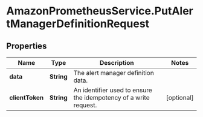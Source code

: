 # AmazonPrometheusService.PutAlertManagerDefinitionRequest

## Properties

Name | Type | Description | Notes
------------ | ------------- | ------------- | -------------
**data** | **String** | The alert manager definition data. | 
**clientToken** | **String** | An identifier used to ensure the idempotency of a write request. | [optional] 


